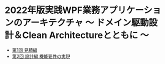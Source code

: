 # 2022年版実践WPF業務アプリケーションのアーキテクチャ ～ ドメイン駆動設計＆Clean Architectureとともに ～

- [第1回 見積編](Article01.md)
- [第2回 設計編 機能要件の実現](Article02.md)
